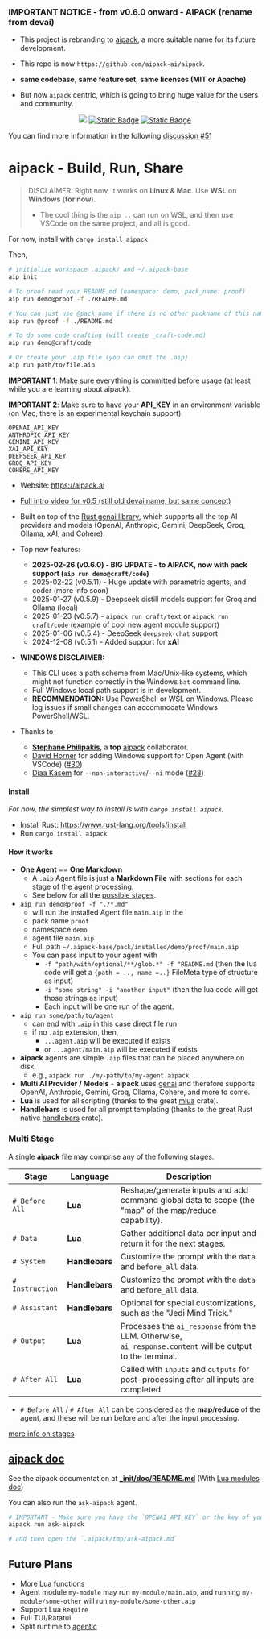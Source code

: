 ### IMPORTANT NOTICE - from v0.6.0 onward - AIPACK (rename from devai) 

- This project is rebranding to [aipack](https://aipack.ai), a more suitable name for its future development.

- This repo is now `https://github.com/aipack-ai/aipack`.

- **same codebase**, **same feature set**, **same licenses (MIT or Apache)**

- But now `aipack` centric, which is going to bring huge value for the users and community.

<div align="center">

<a href="https://crates.io/crates/aipack"><img src="https://img.shields.io/crates/v/aipack.svg" /></a>
<a href="https://github.com/jeremychone/rust-aipack"><img alt="Static Badge" src="https://img.shields.io/badge/GitHub-Repo?color=%23336699"></a>
<a href="https://www.youtube.com/watch?v=b3LJcNkhkH4&list=PL7r-PXl6ZPcBcLsBdBABOFUuLziNyigqj"><img alt="Static Badge" src="https://img.shields.io/badge/YouTube_aipack_Intro-Video?style=flat&logo=youtube&color=%23ff0000"></a>

</div>

You can find more information in the following [discussion #51](https://github.com/aipack-ai/aipack/discussions/51)

# aipack - Build, Run, Share

> DISCLAIMER: Right now, it works on **Linux & Mac**. Use **WSL** on **Windows** (**for now**).
> - The cool thing is the `aip ..` can run on WSL, and then use VSCode on the same project, and all is good.

For now, install with `cargo install aipack`

Then,

```sh
# initialize workspace .aipack/ and ~/.aipack-base
aip init

# To proof read your README.md (namespace: demo, pack_name: proof)
aip run demo@proof -f ./README.md

# You can just use @pack_name if there is no other packname of this name
aip run @proof -f ./README.md

# To do some code crafting (will create _craft-code.md)
aip run demo@craft/code

# Or create your .aip file (you can omit the .aip)
aip run path/to/file.aip

```

**IMPORTANT 1**: Make sure everything is committed before usage (at least while you are learning about aipack).

**IMPORTANT 2**: Make sure to have your **API_KEY** in an environment variable (on Mac, there is an experimental keychain support)

```
OPENAI_API_KEY
ANTHROPIC_API_KEY
GEMINI_API_KEY
XAI_API_KEY
DEEPSEEK_API_KEY
GROQ_API_KEY
COHERE_API_KEY
```

- Website: https://aipack.ai

- [Full intro video for v0.5 (still old devai name, but same concept)](https://www.youtube.com/watch?v=b3LJcNkhkH4&list=PL7r-PXl6ZPcBcLsBdBABOFUuLziNyigqj)

- Built on top of the [Rust genai library](https://crates.io/crates/genai), which supports all the top AI providers and models (OpenAI, Anthropic, Gemini, DeepSeek, Groq, Ollama, xAI, and Cohere).

- Top new features:
  - **2025-02-26 **(v0.6.0)** - BIG UPDATE - to **AIPACK**, now with pack support (`aip run demo@craft/code`)**
  - 2025-02-22 (v0.5.11) - Huge update with parametric agents, and coder (more info soon)
  - 2025-01-27 (v0.5.9) - Deepseek distill models support for Groq and Ollama (local)
  - 2025-01-23 (v0.5.7) - `aipack run craft/text` or `aipack run craft/code` (example of cool new agent module support)
  - 2025-01-06 (v0.5.4) - DeepSeek `deepseek-chat` support
  - 2024-12-08 (v0.5.1) - Added support for **xAI**

- **WINDOWS DISCLAIMER:**
    - This CLI uses a path scheme from Mac/Unix-like systems, which might not function correctly in the Windows `bat` command line.
    - Full Windows local path support is in development.
    - **RECOMMENDATION:** Use PowerShell or WSL on Windows. Please log issues if small changes can accommodate Windows PowerShell/WSL.

- Thanks to
  - **[Stephane Philipakis](https://github.com/sphilipakis)**, a **top** [aipack](https://aipack.ai) collaborator.
  - [David Horner](https://github.com/davehorner) for adding Windows support for Open Agent (with VSCode) ([#30](https://github.com/jeremychone/rust-aipack/pull/30))
  - [Diaa Kasem](https://github.com/diaakasem) for `--non-interactive`/`--ni` mode ([#28](https://github.com/jeremychone/rust-aipack/pull/28))

#### Install

_For now, the simplest way to install is with `cargo install aipack`._

- Install Rust: https://www.rust-lang.org/tools/install
- Run `cargo install aipack`

#### How it works

- **One Agent** == **One Markdown**
    - A `.aip` Agent file is just a **Markdown File** with sections for each stage of the agent processing.
    - See below for all the [possible stages](#multi-stage).
- `aip run demo@proof -f "./*.md"`
  - will run the installed Agent file `main.aip` in the
  - pack name `proof`
  - namespace `demo`
  - agent file `main.aip`
  - Full path `~/.aipack-base/pack/installed/demo/proof/main.aip`
  - You can pass input to your agent with
    - `-f "path/with/optional/**/glob.*" -f "README.md` (then the lua code will get a `{path = .., name =..}` FileMeta type of structure as input)
    -  `-i "some string" -i "another input"` (then the lua code will get those strings as input)
    - Each input will be one run of the agent.
- `aip run some/path/to/agent`
  - can end with `.aip` in this case direct file run
  - if no `.aip` extension, then,
    - `...agent.aip` will be executed if exists
    - or `...agent/main.aip` will be executed if exists
- **aipack** agents are simple `.aip` files that can be placed anywhere on disk.
  - e.g., `aipack run ./my-path/to/my-agent.aipack ...`
- **Multi AI Provider / Models** - **aipack** uses [genai](https://crates.io/crates/genai) and therefore supports OpenAI, Anthropic, Gemini, Groq, Ollama, Cohere, and more to come.
- **Lua** is used for all scripting (thanks to the great [mlua](https://crates.io/crates/mlua) crate).
- **Handlebars** is used for all prompt templating (thanks to the great Rust native [handlebars](https://crates.io/crates/handlebars) crate).

### Multi Stage

A single **aipack** file may comprise any of the following stages.

| Stage           | Language       | Description                                                                                                |
|-----------------|----------------|------------------------------------------------------------------------------------------------------------|
| `# Before All`  | **Lua**        | Reshape/generate inputs and add command global data to scope (the "map" of the map/reduce capability).    |
| `# Data`        | **Lua**        | Gather additional data per input and return it for the next stages.                                       |
| `# System`      | **Handlebars** | Customize the prompt with the `data` and `before_all` data.                                                |
| `# Instruction` | **Handlebars** | Customize the prompt with the `data` and `before_all` data.                                                |
| `# Assistant`   | **Handlebars** | Optional for special customizations, such as the "Jedi Mind Trick."                                        |
| `# Output`      | **Lua**        | Processes the `ai_response` from the LLM. Otherwise, `ai_response.content` will be output to the terminal. |
| `# After All`   | **Lua**        | Called with `inputs` and `outputs` for post-processing after all inputs are completed.                     |

- `# Before All` / `# After All` can be considered as the **map**/**reduce** of the agent, and these will be run before and after the input processing.

[more info on stages](_init/doc/README.md#complete-stages-description)

## [aipack doc](_init/doc/README.md)

See the aipack documentation at **[_init/doc/README.md](_init/doc/README.md)** (With [Lua modules doc](_init/doc/lua.md))

You can also run the `ask-aipack` agent.

```sh
# IMPORTANT - Make sure you have the `OPENAI_API_KEY` or the key of your model in your environment
aipack run ask-aipack

# and then open the `.aipack/tmp/ask-aipack.md`
```

## Future Plans

- More Lua functions
- Agent module `my-module` may run `my-module/main.aip`, and running `my-module/some-other` will run `my-module/some-other.aip`
- Support Lua `Require`
- Full TUI/Ratatui
- Split runtime to [agentic](https://crates.io/crates/agentic)
